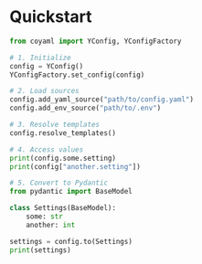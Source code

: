 # Quickstart

<!-- 
Step-by-step minimal example:
1. Import and configure `YConfig` / `YConfigFactory`
2. Add YAML and .env sources
3. Resolve templates
4. Access values via attributes or dot-notation
5. Convert to a Pydantic model
-->

```python
from coyaml import YConfig, YConfigFactory

# 1. Initialize
config = YConfig()
YConfigFactory.set_config(config)

# 2. Load sources
config.add_yaml_source("path/to/config.yaml")
config.add_env_source("path/to/.env")

# 3. Resolve templates
config.resolve_templates()

# 4. Access values
print(config.some.setting)
print(config["another.setting"])

# 5. Convert to Pydantic
from pydantic import BaseModel

class Settings(BaseModel):
    some: str
    another: int

settings = config.to(Settings)
print(settings)
```